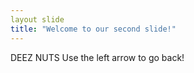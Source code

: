 ```yaml
---
layout slide
title: "Welcome to our second slide!"
---
```

DEEZ NUTS
Use the left arrow to go back!

